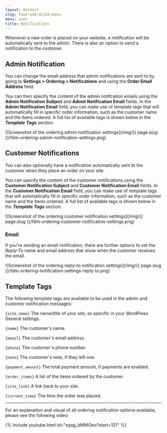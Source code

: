```yaml
---
layout: default
slug: food-and-drink-menu
menu: user
title: Notifications
---
```

Whenever a new order is placed on your website, a notification will be automatically sent to the admin. There is also an option to send a notification to the customer<!-- , either via email or SMS -->.

## Admin Notification

You can change the email address that admin notifications are sent to by going to **Settings > Ordering > Notifications** and using the **Order Email Address** field. 

You can then specify the content of the admin notifcation emails using the **Admin Notification Subject** and **Admin Notification Email** fields. In the **Admin Notification Email** field, you can make use of template tags that will automatically fill in specific order information, such as the customer name and the items ordered. A full list of available tags is shown below in the ***Template Tags*** section.

![Screenshot of the ordering admin notification settings](/img/{{ page.slug }}/fdm-ordering-admin-notification-settings.png)

## Customer Notifications

You can also optionally have a notification automatically sent to the customer when they place an order on your site.<!-- This can be either an SMS or email notification.-->

You can specify the content of the customer notifications using the **Customer Notification Subject** and **Customer Notification Email** fields. In the **Customer Notification Email** field, you can make use of template tags that will automatically fill in specific order information, such as the customer name and the items ordered. A full list of available tags is shown below in the ***Template Tags*** section.

![Screenshot of the ordering customer notification settings](/img/{{ page.slug }}/fdm-ordering-customer-notification-settings.png)

<!-- ### SMS

If you would like to send an SMS notification, then you need to fill in the **"Ultimate" Purchase Email** option with the email address you used to purchase the ultimate version, so your SMS credits can be linked and available.  -->

### Email

If you're sending an email notification, there are further options to set the *Reply-To* name and email address that show when the customer receives the email.

![Screenshot of the ordering reply-to notification settings](/img/{{ page.slug }}/fdm-ordering-notification-settings-reply-to.png)

## Template Tags

The following template tags are available to be used in the admin and customer notification messages:

`{site_name}` The name/title of your site, as specific in your WordPress General settings.

`{name}` The customer's name.

`{email}` The customer's email address.

`{phone}` The customer's phone number.

`{note}` The customer's note, if they left one.

`{payment_amount}` The total payment amount, if payments are enabled.

`{order_items}` A list of the items ordered by the customer.

`{site_link}` A link back to your site.

`{current_time}` The time the order was placed.

---

For an explanation and visual of all ordering notification options available, please see the following video:
 
{% include youtube.html id="sqag_bMMOeo?start=121" %}
